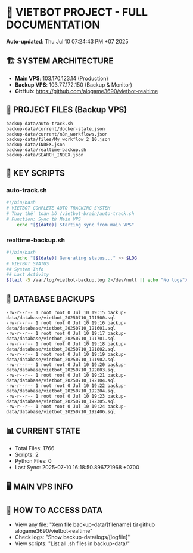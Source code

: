 # 🤖 VIETBOT PROJECT - FULL DOCUMENTATION
**Auto-updated**: Thu Jul 10 07:24:43 PM +07 2025

## 🏗️ SYSTEM ARCHITECTURE
- **Main VPS**: 103.170.123.14 (Production)
- **Backup VPS**: 103.77.172.150 (Backup & Monitor)
- **GitHub**: https://github.com/alogame3690/vietbot-realtime

## 📁 PROJECT FILES (Backup VPS)
```
backup-data/auto-track.sh
backup-data/current/docker-state.json
backup-data/current/n8n_workflows.json
backup-data/files/My_workflow_2_10.json
backup-data/INDEX.json
backup-data/realtime-backup.sh
backup-data/SEARCH_INDEX.json
```

## 🔧 KEY SCRIPTS
### auto-track.sh
```bash
#!/bin/bash
# VIETBOT COMPLETE AUTO TRACKING SYSTEM
# Thay thế toàn bộ /vietbot-brain/auto-track.sh
# Function: Sync từ Main VPS
    echo "[$(date)] Starting sync from main VPS"
```
### realtime-backup.sh
```bash
#!/bin/bash
    echo "[$(date)] Generating status..." >> $LOG
# VIETBOT STATUS
## System Info
## Last Activity
$(tail -5 /var/log/vietbot-backup.log 2>/dev/null || echo "No logs")
```

## 💾 DATABASE BACKUPS
```
-rw-r--r-- 1 root root 0 Jul 10 19:15 backup-data/database/vietbot_20250710_191500.sql
-rw-r--r-- 1 root root 0 Jul 10 19:16 backup-data/database/vietbot_20250710_191601.sql
-rw-r--r-- 1 root root 0 Jul 10 19:17 backup-data/database/vietbot_20250710_191701.sql
-rw-r--r-- 1 root root 0 Jul 10 19:18 backup-data/database/vietbot_20250710_191802.sql
-rw-r--r-- 1 root root 0 Jul 10 19:19 backup-data/database/vietbot_20250710_191902.sql
-rw-r--r-- 1 root root 0 Jul 10 19:20 backup-data/database/vietbot_20250710_192003.sql
-rw-r--r-- 1 root root 0 Jul 10 19:21 backup-data/database/vietbot_20250710_192104.sql
-rw-r--r-- 1 root root 0 Jul 10 19:22 backup-data/database/vietbot_20250710_192204.sql
-rw-r--r-- 1 root root 0 Jul 10 19:23 backup-data/database/vietbot_20250710_192305.sql
-rw-r--r-- 1 root root 0 Jul 10 19:24 backup-data/database/vietbot_20250710_192406.sql
```

## 📊 CURRENT STATE
- Total Files: 1766
- Scripts: 2
- Python Files: 0
- Last Sync: 2025-07-10 16:18:50.896721968 +0700

## 🖥️ MAIN VPS INFO


## 🚨 HOW TO ACCESS DATA
- View any file: "Xem file backup-data/[filename] từ github alogame3690/vietbot-realtime"
- Check logs: "Show backup-data/logs/[logfile]"
- View scripts: "List all .sh files in backup-data/"

